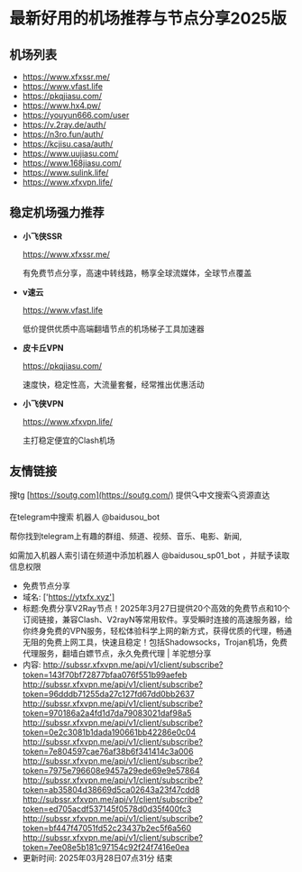 # 最新好用的机场推荐与节点分享2025版

## 机场列表
* https://www.xfxssr.me/
* https://www.vfast.life
* https://pkqjiasu.com/
* https://www.hx4.pw/ 
* https://youyun666.com/user
* https://v.2ray.de/auth/
* https://n3ro.fun/auth/
* https://kcjisu.casa/auth/
* https://www.uujiasu.com/
* https://www.168jiasu.com/
* https://www.sulink.life/
* https://www.xfxvpn.life/

## 稳定机场强力推荐

+ **小飞侠SSR**
  
   https://www.xfxssr.me/
   
   有免费节点分享，高速中转线路，畅享全球流媒体，全球节点覆盖
   
+ **v速云**
  
   https://www.vfast.life
   
   低价提供优质中高端翻墙节点的机场梯子工具加速器
   
+ **皮卡丘VPN**
  
   https://pkqjiasu.com/
   
   速度快，稳定性高，大流量套餐，经常推出优惠活动
   
+ **小飞侠VPN**
  
   https://www.xfxvpn.life/
   
   主打稳定便宜的Clash机场

## 友情链接

搜tg [https://soutg.com](https://soutg.com/) 提供🔍中文搜索🔍资源直达

在telegram中搜索 机器人 @baidusou_bot

帮你找到telegram上有趣的群组、频道、视频、音乐、电影、新闻,

如需加入机器人索引请在频道中添加机器人 @baidusou_sp01_bot ，并赋予读取信息权限

- 免费节点分享 
- 域名: ['https://ytxfx.xyz'] 
- 标题:免费分享V2Ray节点！2025年3月27日提供20个高效的免费节点和10个订阅链接，兼容Clash、V2rayN等常用软件。享受瞬时连接的高速服务器，给你终身免费的VPN服务，轻松体验科学上网的新方式，获得优质的代理，畅通无阻的免费上网工具，快速且稳定！包括Shadowsocks，Trojan机场，免费代理服务，翻墙白嫖节点，永久免费代理  |  羊驼想分享 
- 内容: 
http://subssr.xfxvpn.me/api/v1/client/subscribe?token=143f70bf72877bfaa076f551b99aefeb
http://subssr.xfxvpn.me/api/v1/client/subscribe?token=96dddb71255da27c127fd67dd0bb2637
http://subssr.xfxvpn.me/api/v1/client/subscribe?token=970186a2a4fd1d7da79083021daf98a5
http://subssr.xfxvpn.me/api/v1/client/subscribe?token=0e2c3081b1dada190661bb42286e0c04
http://subssr.xfxvpn.me/api/v1/client/subscribe?token=7e804597cae76af38b6f341414c3a006
http://subssr.xfxvpn.me/api/v1/client/subscribe?token=7975e796608e9457a29ede69e9e57864
http://subssr.xfxvpn.me/api/v1/client/subscribe?token=ab35804d38669d5ca02643a23f47cdd8
http://subssr.xfxvpn.me/api/v1/client/subscribe?token=ed705acdf537145f0578d0d35f400fc3
http://subssr.xfxvpn.me/api/v1/client/subscribe?token=bf447f47051fd52c23437b2ec5f6a560
http://subssr.xfxvpn.me/api/v1/client/subscribe?token=7ee08e5b181c97154c92f24f7416e0ea 
- 更新时间: 2025年03月28日07点31分 
结束
